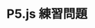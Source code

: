 <!DOCTYPE html>
<html lang="ja">
  <head>
    <meta charset="UTF-8" />
    <title>P5.js 練習問題解答</title>
    <script src="https://cdn.jsdelivr.net/npm/p5@2.0.3/lib/p5.min.js">
    </script>
  </head>
  <body>
    <h1>P5.js 練習問題</h1>
    <script>
      function setup() {
        createCanvas(320, 180);
      }
       function draw() {
        stroke("black");
        strokeWeight(0.1);
        elipse(200, 100, 100, 120);
      }
    </script>
  </body>
</html>



